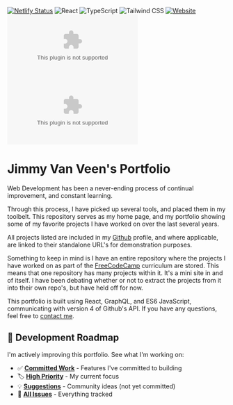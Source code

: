 [![Netlify Status](https://api.netlify.com/api/v1/badges/1fb9ad3c-9c4b-4783-9ef8-7af1eb3daf8d/deploy-status)](https://app.netlify.com/sites/jimmyvanveencom/deploys)
![React](https://img.shields.io/badge/React-19-61DAFB?style=flat&logo=react&logoColor=white)
![TypeScript](https://img.shields.io/badge/TypeScript-5.8-3178C6?style=flat&logo=typescript&logoColor=white)
![Tailwind CSS](https://img.shields.io/badge/Tailwind%20CSS-v4-06B6D4?style=flat&logo=tailwindcss&logoColor=white)
[![Website](https://img.shields.io/website?url=https%3A%2F%2Fwww.jimmyvanveen.com&style=flat)](https://www.jimmyvanveen.com)
[![GitHub Issues](https://img.shields.io/github/issues/JimmayVV/JimmyVanVeen.com?style=flat)](https://github.com/JimmayVV/JimmyVanVeen.com/issues)
[![GitHub commit activity](https://img.shields.io/github/commit-activity/m/JimmayVV/JimmyVanVeen.com?style=flat)](https://github.com/JimmayVV/JimmyVanVeen.com/commits/master)

# Jimmy Van Veen's Portfolio

Web Development has been a never-ending process of continual improvement, and
constant learning.

Through this process, I have picked up several tools, and placed them in my
toolbelt. This repository serves as my home page, and my portfolio showing some
of my favorite projects I have worked on over the last several years.

All projects listed are included in my [Github](https://github.com/JimmayVV)
profile, and where applicable, are linked to their standalone URL's for
demonstration purposes.

Something to keep in mind is I have an entire repository where the projects I
have worked on as part of the [FreeCodeCamp](https://www.freecodecamp.org/)
curriculum are stored. This means that one repository has many projects within
it. It's a mini site in and of itself. I have been debating whether or not to
extract the projects from it into their own repo's, but have held off for now.

This portfolio is built using React, GraphQL, and ES6 JavaScript, communicating
with version 4 of Github's API. If you have any questions, feel free to
[contact me](https://www.jimmyvanveen.com/#contact).

## 🚀 Development Roadmap

I'm actively improving this portfolio. See what I'm working on:

- ✅ [**Committed Work**](https://github.com/JimmayVV/JimmyVanVeen.com/issues?q=is%3Aopen+is%3Aissue+label%3Astatus%3Acommitted) - Features I've committed to building
- 🏷️ [**High Priority**](https://github.com/JimmayVV/JimmyVanVeen.com/issues?q=is%3Aopen+is%3Aissue+label%3Apriority%3Ahigh) - My current focus
- 💡 [**Suggestions**](https://github.com/JimmayVV/JimmyVanVeen.com/issues?q=is%3Aopen+is%3Aissue+-label%3Astatus%3Acommitted) - Community ideas (not yet committed)
- 🐛 [**All Issues**](https://github.com/JimmayVV/JimmyVanVeen.com/issues) - Everything tracked
